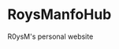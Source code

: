 # RoysManfoHub
R0ysM's personal website

<!--
/* 
*   _______    ___  ___
*   |      \  |   \/   |
*   |  |___/  |        |
*   |  |  \   |  |\/|  |
*   |__|\__\  |__|  |__|
*
*/-->
